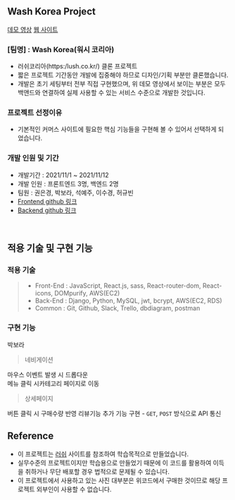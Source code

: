 ## Wash Korea Project

[데모 영상](https://drive.google.com/file/d/1BbsvlZo2QaIZrlAps9iEAxLlXMc7TCYO/view?usp=sharing)
[웹 사이트](http://13.58.93.116:8000)

### [팀명] : Wash Korea(워시 코리아)

- 러쉬코리아(https:/lush.co.kr/) 클론 프로젝트
- 짧은 프로젝트 기간동안 개발에 집중해야 하므로 디자인/기획 부분만 클론했습니다.
- 개발은 초기 세팅부터 전부 직접 구현했으며, 위 데모 영상에서 보이는 부분은 모두 백앤드와 연결하여 실제 사용할 수 있는 서비스 수준으로 개발한 것입니다.

### 프로젝트 선정이유

- 기본적인 커머스 사이트에 필요한 핵심 기능들을 구현해 볼 수 있어서 선택하게 되었습니다.

### 개발 인원 및 기간

- 개발기간 : 2021/11/1 ~ 2021/11/12
- 개발 인원 : 프론트엔드 3명, 백엔드 2명
- 팀원 : 권은경, 박보라, 석예주, 이수경, 허규빈
- [Frontend github 링크](https://github.com/wecode-bootcamp-korea/26-1st-WASH-Korea-frontend)
- [Backend github 링크](https://github.com/wecode-bootcamp-korea/26-1st-WASH-Korea-backend)

<br>

## 적용 기술 및 구현 기능

### 적용 기술

> - Front-End : JavaScript, React.js, sass, React-router-dom, React-icons, DOMpurify, AWS(EC2)
> - Back-End : Django, Python, MySQL, jwt, bcrypt, AWS(EC2, RDS)
> - Common : Git, Github, Slack, Trello, dbdiagram, postman

### 구현 기능

박보라
> 네비게이션

마우스 이벤트 발생 시 드롭다운<br>
메뉴 클릭 시카테고리 페이지로 이동 

> 상세페이지

버튼 클릭 시 구매수량 반영 
리뷰기능 추가 기능 구현 - `GET`, `POST` 방식으로 API 통신
<br>

## Reference

- 이 프로젝트는 [러쉬](https://lush.co.kr/) 사이트를 참조하여 학습목적으로 만들었습니다.
- 실무수준의 프로젝트이지만 학습용으로 만들었기 때문에 이 코드를 활용하여 이득을 취하거나 무단 배포할 경우 법적으로 문제될 수 있습니다.
- 이 프로젝트에서 사용하고 있는 사진 대부분은 위코드에서 구매한 것이므로 해당 프로젝트 외부인이 사용할 수 없습니다.
